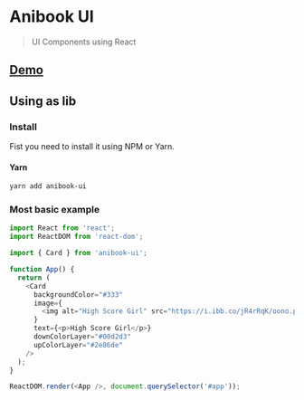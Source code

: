# Anibook UI

> UI Components using React

## [Demo](https://anibook-ui.vercel.app)

## Using as lib

### Install

Fist you need to install it using NPM or Yarn.

#### Yarn

```sh
yarn add anibook-ui
```

### Most basic example

```js
import React from 'react';
import ReactDOM from 'react-dom';

import { Card } from 'anibook-ui';

function App() {
  return (
    <Card
      backgroundColor="#333"
      image={
        <img alt="High Score Girl" src="https://i.ibb.co/jR4rRqK/oono.png" />
      }
      text={<p>High Score Girl</p>}
      downColorLayer="#00d2d3"
      upColorLayer="#2e86de"
    />
  );
}

ReactDOM.render(<App />, document.querySelector('#app'));
```
